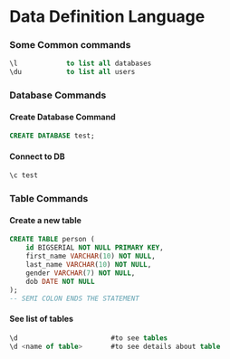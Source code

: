 
# Data Definition Language

### Some Common commands

```sql
\l            to list all databases
\du           to list all users
```

### Database Commands

#### Create Database Command

```sql
CREATE DATABASE test;
```

#### Connect to DB
```sql
\c test
```

### Table Commands

#### Create a new table

```sql
CREATE TABLE person (
    id BIGSERIAL NOT NULL PRIMARY KEY,
    first_name VARCHAR(10) NOT NULL,
    last_name VARCHAR(10) NOT NULL,
    gender VARCHAR(7) NOT NULL,
    dob DATE NOT NULL
);                       
-- SEMI COLON ENDS THE STATEMENT
```

#### See list of tables

```sql
\d                       #to see tables
\d <name of table>       #to see details about table
```